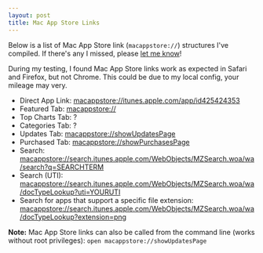 ```yaml
---
layout: post
title: Mac App Store Links
---
```


Below is a list of Mac App Store link (`macappstore://`) structures I've compiled. If there's any I missed, please [let me know](/contact/)!

During my testing, I found Mac App Store links work as expected in Safari and Firefox, but not Chrome. This could be due to my local config, your mileage may very.

- Direct App Link: [macappstore://itunes.apple.com/app/id425424353](macappstore://itunes.apple.com/app/id425424353)
- Featured Tab: [macappstore://](macappstore://)
- Top Charts Tab: ?
- Categories Tab: ?
- Updates Tab: [macappstore://showUpdatesPage](macappstore://showUpdatesPage)
- Purchased Tab: [macappstore://showPurchasesPage](macappstore://showPurchasesPage)
- Search: [macappstore://search.itunes.apple.com/WebObjects/MZSearch.woa/wa/search?q=SEARCHTERM](macappstore://search.itunes.apple.com/WebObjects/MZSearch.woa/wa/search?q=SEARCHTERM)
- Search (UTI): [macappstore://search.itunes.apple.com/WebObjects/MZSearch.woa/wa/docTypeLookup?uti=YOURUTI](macappstore://search.itunes.apple.com/WebObjects/MZSearch.woa/wa/docTypeLookup?uti=YOURUTI)
- Search for apps that support a specific file extension: [macappstore://search.itunes.apple.com/WebObjects/MZSearch.woa/wa/docTypeLookup?extension=png](macappstore://search.itunes.apple.com/WebObjects/MZSearch.woa/wa/docTypeLookup?extension=png)

**Note:** Mac App Store links can also be called from the command line (works without root privileges): `open macappstore://showUpdatesPage`

